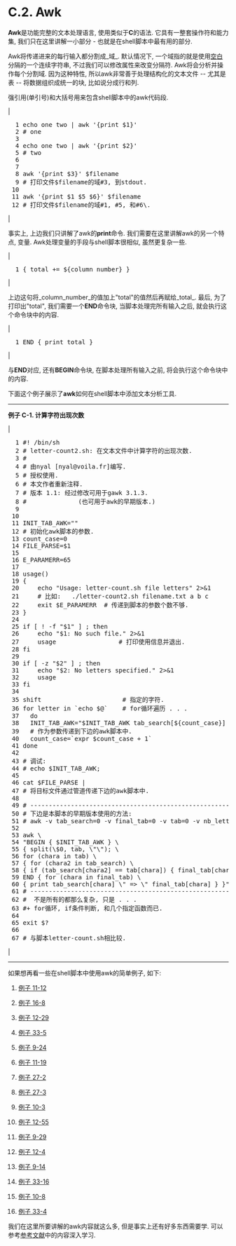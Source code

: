 # C.2\. Awk

**Awk**是功能完整的文本处理语言, 使用类似于**C**的语法. 它具有一整套操作符和能力集, 我们只在这里讲解一小部分 - 也就是在shell脚本中最有用的部分.

Awk将传递进来的每行输入都分割成_域_. 默认情况下, 一个域指的就是使用[空白](special-chars.md#WHITESPACEREF)分隔的一个连续字符串, 不过我们可以修改属性来改变分隔符. Awk将会分析并操作每个分割域. 因为这种特性, 所以awk非常善于处理结构化的文本文件 -- 尤其是表 -- 将数据组织成统一的块, 比如说分成行和列.

强引用(单引号)和大括号用来包含shell脚本中的awk代码段.

| 

<pre class="PROGRAMLISTING">  1 echo one two | awk '{print $1}'
  2 # one
  3 
  4 echo one two | awk '{print $2}'
  5 # two
  6 
  7 
  8 awk '{print $3}' $filename
  9 # 打印文件$filename的域#3, 到stdout. 
 10 
 11 awk '{print $1 $5 $6}' $filename
 12 # 打印文件$filename的域#1, #5, 和#6\. </pre>

 |

事实上, 上边我们只讲解了awk的**print**命令. 我们需要在这里讲解awk的另一个特点, 变量. Awk处理变量的手段与shell脚本很相似, 虽然更复杂一些.

| 

<pre class="PROGRAMLISTING">  1 { total += ${column_number} }</pre>

 |

上边这句将_column_number_的值加上<span class="QUOTE">"total"</span>的值然后再赋给_total_. 最后, 为了打印出<span class="QUOTE">"total"</span>, 我们需要一个**END**命令块, 当脚本处理完所有输入之后, 就会执行这个命令块中的内容.

| 

<pre class="PROGRAMLISTING">  1 END { print total }</pre>

 |

与**END**对应, 还有**BEGIN**命令块, 在脚本处理所有输入之前, 将会执行这个命令块中的内容.

下面这个例子展示了**awk**如何在shell脚本中添加文本分析工具.

* * *

**例子 C-1\. 计算字符出现次数**

| 

<pre class="PROGRAMLISTING">  1 #! /bin/sh
  2 # letter-count2.sh: 在文本文件中计算字符的出现次数. 
  3 #
  4 # 由nyal [nyal@voila.fr]编写.
  5 # 授权使用. 
  6 # 本文作者重新注释. 
  7 # 版本 1.1: 经过修改可用于gawk 3.1.3.
  8 #              (也可用于awk的早期版本.)
  9 
 10 
 11 INIT_TAB_AWK=""
 12 # 初始化awk脚本的参数. 
 13 count_case=0
 14 FILE_PARSE=$1
 15 
 16 E_PARAMERR=65
 17 
 18 usage()
 19 {
 20     echo "Usage: letter-count.sh file letters" 2>&1
 21     # 比如:   ./letter-count2.sh filename.txt a b c
 22     exit $E_PARAMERR  # 传递到脚本的参数个数不够. 
 23 }
 24 
 25 if [ ! -f "$1" ] ; then
 26     echo "$1: No such file." 2>&1
 27     usage                 # 打印使用信息并退出. 
 28 fi 
 29 
 30 if [ -z "$2" ] ; then
 31     echo "$2: No letters specified." 2>&1
 32     usage
 33 fi 
 34 
 35 shift                      # 指定的字符. 
 36 for letter in `echo $@`    # for循环遍历 . . .
 37   do
 38   INIT_TAB_AWK="$INIT_TAB_AWK tab_search[${count_case}] = \"$letter\"; final_tab[${count_case}] = 0; " 
 39   # 作为参数传递到下边的awk脚本中. 
 40   count_case=`expr $count_case + 1`
 41 done
 42 
 43 # 调试:
 44 # echo $INIT_TAB_AWK;
 45 
 46 cat $FILE_PARSE |
 47 # 将目标文件通过管道传递下边的awk脚本中. 
 48 
 49 # ----------------------------------------------------------------------------------
 50 # 下边是本脚本的早期版本使用的方法: 
 51 # awk -v tab_search=0 -v final_tab=0 -v tab=0 -v nb_letter=0 -v chara=0 -v chara2=0 \
 52 
 53 awk \
 54 "BEGIN { $INIT_TAB_AWK } \
 55 { split(\$0, tab, \"\"); \
 56 for (chara in tab) \
 57 { for (chara2 in tab_search) \
 58 { if (tab_search[chara2] == tab[chara]) { final_tab[chara2]++ } } } } \
 59 END { for (chara in final_tab) \
 60 { print tab_search[chara] \" => \" final_tab[chara] } }"
 61 # ----------------------------------------------------------------------------------
 62 #  不是所有的都那么复杂, 只是 . . . 
 63 #+ for循环, if条件判断, 和几个指定函数而已. 
 64 
 65 exit $?
 66 
 67 # 与脚本letter-count.sh相比较.</pre>

 |

* * *

如果想再看一些在shell脚本中使用awk的简单例子, 如下:

1.  [例子 11-12](internal.md#EX44)

2.  [例子 16-8](redircb.md#REDIR4)

3.  [例子 12-29](filearchiv.md#STRIPC)

4.  [例子 33-5](wrapper.md#COLTOTALER)

5.  [例子 9-24](ivr.md#COLTOTALER2)

6.  [例子 11-19](internal.md#COLTOTALER3)

7.  [例子 27-2](procref1.md#PIDID)

8.  [例子 27-3](procref1.md#CONSTAT)

9.  [例子 10-3](loops1.md#FILEINFO)

10.  [例子 12-55](extmisc.md#BLOTOUT)

11.  [例子 9-29](randomvar.md#SEEDINGRANDOM)

12.  [例子 12-4](moreadv.md#IDELETE)

13.  [例子 9-14](string-manipulation.md#SUBSTRINGEX)

14.  [例子 33-16](assortedtips.md#SUMPRODUCT)

15.  [例子 10-8](loops1.md#USERLIST)

16.  [例子 33-4](wrapper.md#PRASC)

我们在这里所要讲解的awk内容就这么多, 但是事实上还有好多东西需要学. 可以参考[参考文献](biblio.md)中的内容深入学习.